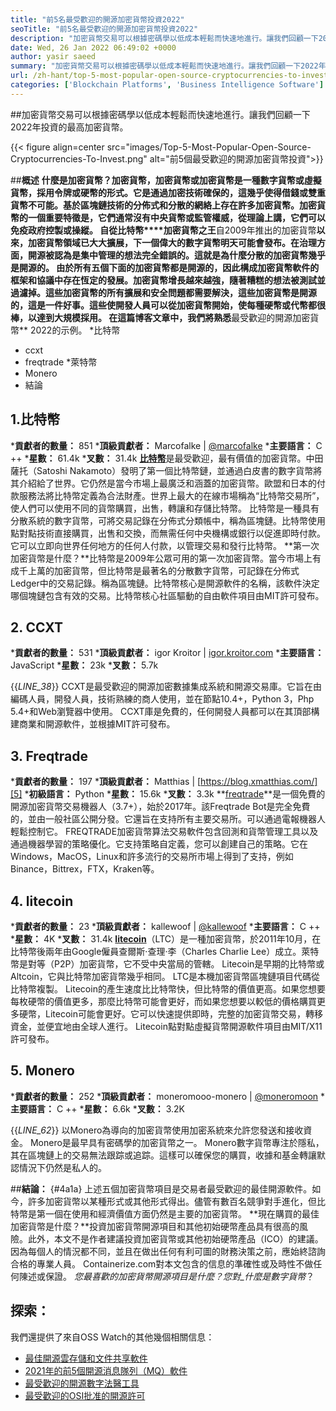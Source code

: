 ```yaml
---
title: "前5名最受歡迎的開源加密貨幣投資2022" 
seoTitle: "前5名最受歡迎的開源加密貨幣投資2022" 
description: "加密貨幣交易可以根據密碼學以低成本輕鬆而快速地進行。讓我們回顧一下2022年投資的最高加密貨幣。" 
date: Wed, 26 Jan 2022 06:49:02 +0000
author: yasir saeed
summary: "加密貨幣交易可以根據密碼學以低成本輕鬆而快速地進行。讓我們回顧一下2022年投資的最高加密貨幣。" 
url: /zh-hant/top-5-most-popular-open-source-cryptocurrencies-to-invest/
categories: ['Blockchain Platforms', 'Business Intelligence Software']
---
```


##加密貨幣交易可以根據密碼學以低成本輕鬆而快速地進行。讓我們回顧一下2022年投資的最高加密貨幣。

{{< figure align=center src="images/Top-5-Most-Popular-Open-Source-Cryptocurrencies-To-Invest.png" alt="前5個最受歡迎的開源加密貨幣投資">}}


##**概述**
**什麼是加密貨幣？**加密貨幣，加密貨幣或加密貨幣是一種數字貨幣或虛擬貨幣，採用令牌或硬幣的形式。它是通過加密技術確保的，這幾乎使得借錢或雙重貨幣不可能。基於區塊鏈技術的分佈式和分散的網絡上存在許多加密貨幣。加密貨幣的一個重要特徵是，它們通常沒有中央貨幣或監管權威，從理論上講，它們可以免疫政府控製或操縱。
自從**比特幣****加密貨幣之王**自2009年推出的加密貨幣**以來，加密貨幣領域已大大擴展，下一個偉大的數字貨幣明天可能會發布。在治理方面，開源被認為是集中管理的想法完全錯誤的。這就是為什麼分散的加密貨幣幾乎是開源的。
由於所有五個下面的加密貨幣都是開源的，因此構成加密貨幣軟件的框架和協議中存在恆定的發展。**加密貨幣增長越來越強**，隨著糟糕的想法被測試並過濾掉。這些加密貨幣的所有擴展和安全問題都需要解決，這些加密貨幣是開源的，這是一件好事。這些使開發人員可以從加密貨幣開始，使每種硬幣或代幣都很棒，以達到大規模採用。
在這篇博客文章中，我們將熟悉**最受歡迎的開源加密貨幣** 2022的示例。
  *比特幣
  * ccxt
  * freqtrade
  *萊特幣
  * Monero
  * 結論

## 1.比特幣
 ***貢獻者的數量：** 851
 ***頂級貢獻者：** Marcofalke | [@marcofalke][1]
 ***主要語言：** C ++
 ***星數：** 61.4k
 ***叉數：** 31.4k
[**比特幣**][2]是最受歡迎，最有價值的加密貨幣。中田薩托（Satoshi Nakamoto）發明了第一個比特幣鏈，並通過白皮書的數字貨幣將其介紹給了世界。它仍然是當今市場上最廣泛和涵蓋的加密貨幣。歐盟和日本的付款服務法將比特幣定義為合法財產。世界上最大的在線市場稱為“比特幣交易所”，使人們可以使用不同的貨幣購買，出售，轉讓和存儲比特幣。
比特幣是一種具有分散系統的數字貨幣，可將交易記錄在分佈式分類帳中，稱為區塊鏈。比特幣使用點對點技術直接購買，出售和交換，而無需任何中央機構或銀行以促進即時付款。它可以立即向世界任何地方的任何人付款，以管理交易和發行比特幣。
**第一次加密貨幣是什麼？**比特幣是2009年公眾可用的第一次加密貨幣。當今市場上有成千上萬的加密貨幣，但比特幣是最著名的分散數字貨幣，可記錄在分佈式Ledger中的交易記錄。稱為區塊鏈。比特幣核心是開源軟件的名稱，該軟件決定哪個塊鏈包含有效的交易。比特幣核心社區驅動的自由軟件項目由MIT許可發布。

## 2. CCXT
 ***貢獻者的數量：** 531
 ***頂級貢獻者：** igor Kroitor | [igor.kroitor.com][3]
 ***主要語言：** JavaScript
 ***星數：** 23k
 ***叉數：** 5.7k

{{_LINE_38_}}
CCXT是最受歡迎的開源加密數據集成系統和開源交易庫。它旨在由編碼人員，開發人員，技術熟練的商人使用，並在節點10.4+，Python 3，Php 5.4+和Web瀏覽器中使用。 CCXT庫是免費的，任何開發人員都可以在其頂部構建商業和開源軟件，並根據MIT許可發布。

## 3. Freqtrade
 ***貢獻者的數量：** 197
 ***頂級貢獻者：** Matthias | [https://blog.xmatthias.com/][5]
 ***初級語言：** Python
 ***星數：** 15.6k
 ***叉數：** 3.3k
**[freqtrade][6]**是一個免費的開源加密貨幣交易機器人（3.7+），始於2017年。該Freqtrade Bot是完全免費的，並由一般社區公開分發。它還旨在支持所有主要交易所。可以通過電報機器人輕鬆控制它。
FREQTRADE加密貨幣算法交易軟件包含回測和貨幣管理工具以及通過機器學習的策略優化。它支持策略自定義，您可以創建自己的策略。它在Windows，MacOS，Linux和許多流行的交易所市場上得到了支持，例如Binance，Bittrex，FTX，Kraken等。

## 4. litecoin
 ***貢獻者的數量：** 23
 ***頂級貢獻者：** kallewoof | [@kallewoof][7]
 ***主要語言：** C ++
 ***星數：** 4K
 ***叉數：** 31.4k
**[litecoin][8]**（LTC）是一種加密貨幣，於2011年10月，在比特幣後兩年由Google僱員查爾斯·查理·李（Charles Charlie Lee）成立。萊特幣是對等（P2P）加密貨幣，它不受中央當局的管轄。 Litecoin是早期的比特幣或Altcoin，它與比特幣加密貨幣幾乎相同。 LTC是本機加密貨幣區塊鏈項目代碼從比特幣複製。
Litecoin的產生速度比比特幣快，但比特幣的價值更高。如果您想要每枚硬幣的價值更多，那麼比特幣可能會更好，而如果您想要以較低的價格購買更多硬幣，Litecoin可能會更好。它可以快速提供即時，完整的加密貨幣交易，轉移資金，並便宜地由全球人進行。 Litecoin點對點虛擬貨幣開源軟件項目由MIT/X11許可發布。

## 5. Monero
 ***貢獻者的數量：** 252
 ***頂級貢獻者：** moneromooo-monero | [@moneromoon][9]
 ***主要語言：** C ++
 ***星數：** 6.6k
 ***叉數：** 3.2K

{{_LINE_62_}}
以Monero為導向的加密貨幣使用加密系統來允許您發送和接收資金。 Monero是最早具有密碼學的加密貨幣之一。 Monero數字貨幣專注於隱私，其在區塊鏈上的交易無法跟踪或追踪。這樣可以確保您的購買，收據和基金轉讓默認情況下仍然是私人的。

##**結論：**   {#4a1a}
上述五個加密貨幣項目是交易者最受歡迎的最佳開源軟件。如今，許多加密貨幣以某種形式或其他形式得出。儘管有數百名競爭對手進化，但比特幣是第一個在使用和經濟價值方面仍然是主要的加密貨幣。
**現在購買的最佳加密貨幣是什麼？**投資加密貨幣開源項目和其他初始硬幣產品具有很高的風險。此外，本文不是作者建議投資加密貨幣或其他初始硬幣產品（ICO）的建議。因為每個人的情況都不同，並且在做出任何有利可圖的財務決策之前，應始終諮詢合格的專業人員。 Containerize.com對本文包含的信息的準確性或及時性不做任何陳述或保證。
_您最喜歡的加密貨幣開源項目是什麼？您對_什麼是數字貨幣_？

## 探索：
我們還提供了來自OSS Watch的其他幾個相關信息：
  * [最佳開源雲存儲和文件共享軟件][12]
  * [2021年的前5個開源消息隊列（MQ）軟件][13]
  * [最受歡迎的開源數字法醫工具][14]
  * [最受歡迎的OSI批准的開源許可][15]

  
[1]: https://twitter.com/spyced?lang=en
[2]: https://github.com/bitcoin/bitcoin
[3]: http://igor.kroitor.com/
[4]: https://github.com/ccxt/ccxt
[5]: https://twitter.com/liggitt?lang=en
[6]: https://github.com/freqtrade/freqtrade
[7]: https://twitter.com/brian_coca?lang=en
[8]: https://github.com/litecoin-project/litecoin
[9]: https://twitter.com/timograham?lang=en
[10]: https://github.com/monero-project/monero
[11]: mailto:yasir.saeed@aspose.com
[12]: https://products.containerize.com/backup-and-sync/
[13]: https://blog.containerize.com/message-queue-software/top-5-open-source-message-queue-software-in-2021/
[14]: https://blog.containerize.com/digital-forensic-tools/top-5-open-source-digital-forensic-tools-in-2021/
[15]: https://blog.containerize.com/licenses-standards/top-5-most-popular-osi-approved-open-source-licenses-of-2021/
